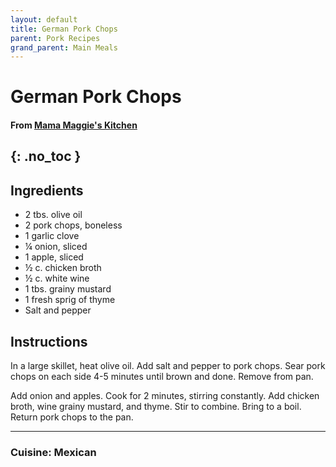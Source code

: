 ```yaml
---
layout: default
title: German Pork Chops
parent: Pork Recipes
grand_parent: Main Meals
---
```


# German Pork Chops

#### From <a href="https://inmamamaggieskitchen.com/skillet-pork-chops-with-apples-and-onions/#recipe" target="_blank">Mama Maggie's Kitchen</a>
{: .no_toc }
---

## Ingredients
<ul>
	<li>2 tbs. olive oil</li>
	<li>2 pork chops, boneless</li>
	<li>1 garlic clove</li>
	<li>¼ onion, sliced</li>
	<li>1 apple, sliced</li>
	<li>½ c. chicken broth</li>
	<li>½ c. white wine</li>
	<li>1 tbs. grainy mustard</li>
	<li>1 fresh sprig of thyme</li>
	<li>Salt and pepper</li>
</ul>

## Instructions

In a large skillet, heat olive oil. Add salt and pepper to pork chops. Sear pork chops on each side 4-5 minutes until brown and done. Remove from pan.

Add onion and apples. Cook for 2 minutes, stirring constantly. Add chicken broth, wine grainy mustard, and thyme. Stir to combine. Bring to a boil. Return pork chops to the pan.

--- 

### Cuisine: Mexican